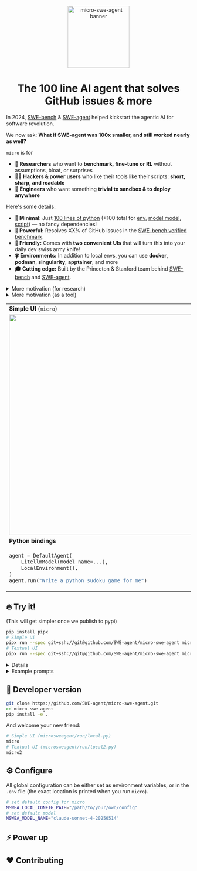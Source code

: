 <div align="center">

<img src="docs/assets/micro-swe-agent-banner.svg" alt="micro-swe-agent banner" style="height: 12em"/>
<h1>The 100 line AI agent that solves GitHub issues & more</h1>
</div>

In 2024, [SWE-bench](https://swe-bench.com) & [SWE-agent](https://swe-agent.com) helped kickstart the agentic AI for software revolution. 

We now ask: **What if SWE-agent was 100x smaller, and still worked nearly as well?**

`micro` is for

- 🧪 **Researchers** who want to **benchmark, fine-tune or RL** without assumptions, bloat, or surprises
- 🧑‍💻 **Hackers & power users** who like their tools like their scripts: **short, sharp, and readable**
- 🐳 **Engineers** who want something **trivial to sandbox & to deploy anywhere**

Here's some details:

- **🐜 Minimal**: Just [100 lines of python](https://github.com/SWE-agent/micro-swe-agent/blob/main/src/microsweagent/agents/default.py) (+100 total for [env](https://github.com/SWE-agent/micro-swe-agent/blob/main/src/microsweagent/environments/local.py),
[model model](https://github.com/SWE-agent/micro-swe-agent/blob/main/src/microsweagent/models/litellm_model.py), [script](https://github.com/SWE-agent/micro-swe-agent/blob/main/src/microsweagent/run/hello_world.py)) — no fancy dependencies!
- **💪 Powerful:** Resolves XX% of GitHub issues in the [SWE-bench verified benchmark](https://www.swebench.com/).
- **🤗 Friendly:** Comes with **two convenient UIs** that will turn this into your daily dev swiss army knife!
- **🍀 Environments:** In addition to local envs, you can use **docker**, **podman**, **singularity**, **apptainer**, and more
- **🎓 Cutting edge:** Built by the Princeton & Stanford team behind [SWE-bench](https://swe-bench.com) and [SWE-agent](https://swe-agent.com).


<details>

<summary>More motivation (for research)</summary>

[SWE-agent](https://swe-agent.com/latest/) jump-started the development of AI agents in 2024. Back then, we placed a lot of emphasis on tools and special interfaces for the agent.
However, one year later, as LMs have become more capable, a lot of this is not needed at all to build a useful agent!
In fact, micro-SWE-agent

- Does not have any tools other than bash — it doesn't even use the tool-calling interface of the LMs.
  This means that you can run it with literally any model. When running in sandboxed environments you also don't need to to take care
  of installing a single package — all it needs is bash.
- Has a completely linear history — every step of the agent just appends to the messages and that's it.
  So there's no difference between the trajectory and the messages that you pass on to the LM.
- Executes actions with `subprocess.run` — every action is completely independent (as opposed to keeping a stateful shell session running).
  This makes it trivial to execute the actions in sandboxes (literally just switch out `subprocess.run` with `docker exec`) and to
  scale up effortlessly.

This makes it perfect as a baseline system and for a system that puts the language model (rather than
the agent scaffold) in the middle of our attention.

</details>

<details>
<summary>More motivation (as a tool)</summary>

Some agents are overfitted research artifacts.
Others are UI-heavy tools, highly optimized for a specific user experience.
Both variants are hard to understand.

`micro` strives to be

- **Simple** enough to understand at a glance
- **Convenient** enough to use in daily workflows
- **Flexible** to extend

A hackable tool, not a black box.

Unlike other agents (including our own [swe-agent](https://swe-agent.com/latest/)),
it is radically simpler, because it

- Does not have any tools other than bash — it doesn't even use the tool-calling interface of the LMs.
- Has a completely linear history — every step of the agent just appends to the messages and that's it.
- Executes actions with `subprocess.run` — every action is completely independent (as opposed to keeping a stateful shell session running).

</details>
<table>
<tr>
<td width="50%">
<strong>Simple UI</strong> (<code>micro</code>)
</td>
<td>
<strong>Textual UI</strong> (<code>micro2</code>)
</td>
</tr>
<tr>
<td width="50%">
<img width="600px" src="docs/assets/micro.png">
</td>
<td>
<img width="600px" src="docs/assets/micro2.png">
</td>
</tr>
<tr>
<td>
<strong>Python bindings</strong>
</td>
<td>
<strong>More in the docs</strong>
</td>
</tr>
<tr>
<td>

```python
agent = DefaultAgent(
    LitellmModel(model_name=...),
    LocalEnvironment(),
)
agent.run("Write a python sudoku game for me")
```
</td>
<td>

- TBD
</td>
</tr>
</table>

## 🔥 Try it!

(This will get simpler once we publish to pypi)

```bash
pip install pipx
# Simple UI
pipx run --spec git+ssh://git@github.com/SWE-agent/micro-swe-agent micro
# Textual UI
pipx run --spec git+ssh://git@github.com/SWE-agent/micro-swe-agent micro2
```

<details>

<summary>Details</summary>

[pipx](https://pipx.pypa.io/stable/) will install `micro-swe-agent` in an isolated environment and directly run it.
If the invocation doesn't immediately work, you might need to run `pipx ensurepath`.
After the first time, it's enough to just run `pipx run micro-swe-agent`.

</details>

<details>

<summary>Example prompts</summary>

- Implement a Sudoku solver in python in the `sudoku` folder. Make sure the codebase is modular and well tested with pytest.
- Please run pytest on the current project, discover failing unittests and help me fix them. Always make sure to test the final solution.
- Help me document & type my codebase by adding short docstrings and type hints.

</details>

## 🚀 Developer version

```bash
git clone https://github.com/SWE-agent/micro-swe-agent.git
cd micro-swe-agent
pip install -e .
```

And welcome your new friend:

```bash
# Simple UI (microsweagent/run/local.py)
micro
# Textual UI (microsweagent/run/local2.py)
micro2
```

## ⚙️ Configure

All global configuration can be either set as environment variables, or
in the `.env` file (the exact location is printed when you run `micro`).

```bash
# set default config for micro
MSWEA_LOCAL_CONFIG_PATH="/path/to/your/own/config"
# set default model
MSWEA_MODEL_NAME="claude-sonnet-4-20250514"
```

## ⚡️ Power up <a target="powerup"/>



## ❤️ Contributing


